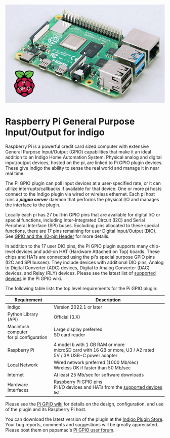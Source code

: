 ![](https://raw.githubusercontent.com/papamac/PiGPIO/master/files/raspi4b.png)

# Raspberry Pi General Purpose Input/Output for indigo

Raspberry Pi is a powerful credit card sized computer with extensive General
Purpose Input/Output (GPIO) capabilities that make it an ideal addition to an
Indigo Home Automation System.  Physical analog and digital input/output
devices, hosted on the pi, are linked to Pi GPIO plugin devices. These give
Indigo the ability to sense the real world and manage it in near real time.

The Pi GPIO plugin can poll input devices at a user-specified rate, or it can
utilize interrupts/callbacks if available for that device. One or more pi hosts
connect to the Indigo plugin via wired or wireless ethernet. Each pi host runs
a **_pigpio server_** daemon that performs the physical I/O and manages the
interface to the plugin.

Locally each pi has 27 built-in GPIO pins that are available for digital I/O
or special functions, including Inter-Integrated Circuit (I2C) and Serial
Peripheral Interface (SPI) buses. Excluding pins allocated to these special
functions, there are 17 pins remaining for user Digital Input/Output (DIO). See
[GPIO and the 40-pin Header](https://raspberrypi.com/documentation/computers/os.html#gpio-and-the-40-pin-header)
for more details.

In addition to the 17 user DIO pins, the Pi GPIO plugin supports many
chip-level devices and add-on HAT (Hardware Attached on Top) boards. These
chips and HATs are connected using the pi's special purpose GPIO pins (I2C and
SPI busses). They include devices with additional DIO pins, Analog to Digital
Converter (ADC) devices, Digital to Analog Converter (DAC) devices, and Relay
(RLY) devices. Please see the latest list of
[supported devices](https://github.com/papamac/PiGPIO/wiki/Supported-Devices)
in the Pi GPIO wiki.

The following table lists the top level requirements for the Pi GPIO plugin:

| Requirement                                 | Description                                                                                                                                    |
|---------------------------------------------|------------------------------------------------------------------------------------------------------------------------------------------------|
| Indigo                                      | Version 2022.1 or later                                                                                                                        |
| Python Library (API)                        | Official (3.X)                                                                                                                                 |
| Macintosh computer<br/>for pi configuration | Large display preferred<br/>SD card reader                                                                                                     |
| Raspberry Pi                                | 4 model b with 1 GB RAM or more<br/>microSD card with 16 GB or more, U3 / A2 rated<br/>5V / 3A USB-C power adapter                             |
| Local Network                               | Wired network preferred (1000 Mb/sec)<br/>Wireless OK if faster than 50 Mb/sec                                                                 |
| Internet                                    | At least 25 Mb/sec for software downloads                                                                                                      |
| Hardware Interfaces                         | Raspberry Pi GPIO pins<br/>Pi I/O devices and HATs from the [supported devices](https://github.com/papamac/PiGPIO/wiki/Supported-Devices) list |

Please see the [Pi GPIO wiki](https://github.com/papamac/PiGPIO/wiki/Overview)
for details on the design, configuration, and use of the plugin and its
Raspberry Pi host.

You can download the latest version of the plugin at the 
[Indigo Plugin Store](https://indigodomo.com/pluginstore).
Your bug reports, comments and suggestions will be greatly appreciated.  Please
post them on papamac's [Pi GPIO user forum](https://forums.indigodomo.com/viewforum.php?f=375).